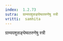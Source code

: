 ```yaml
---
index:  1.2.73
sutra:  ग्राम्यपशुसङ्घेष्वतरुणेषु स्त्री
vritti:  samhita 
---
```


ग्राम्यपशुसङ्घेष्वतरुणेषु स्त्री

